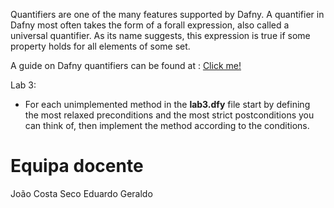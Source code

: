 
Quantifiers are one of the many features supported by Dafny. A quantifier in Dafny most often takes the form of a forall expression, also called a universal quantifier. As its name suggests, this expression is true if some property holds for all elements of some set.


A guide on Dafny quantifiers can be found at : [Click me!](https://rise4fun.com/dafny/tutorialcontent/guide#h28)

Lab 3:

* For each unimplemented method in the __lab3.dfy__ file start by defining the most relaxed preconditions and the most strict postconditions you can think of, then implement the method according to the conditions.


# Equipa docente

João Costa Seco
Eduardo Geraldo